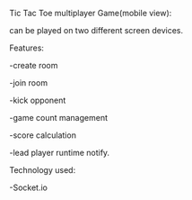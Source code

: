 Tic Tac Toe multiplayer Game(mobile view):
 
 can be played on two different screen devices.
 
 
 
Features:

-create room

-join room

 -kick opponent
 
 -game count management
 
 -score calculation
 
 -lead player runtime notify.
 
 

Technology used:

 -Socket.io
